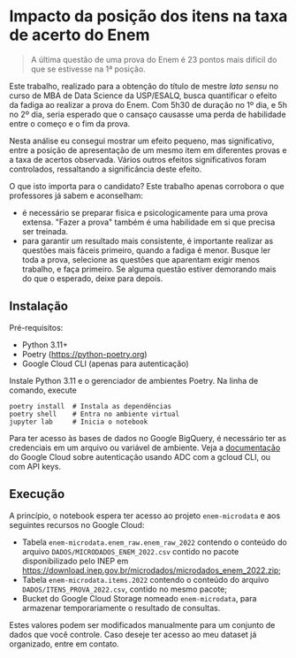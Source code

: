 # Impacto da posição dos itens na taxa de acerto do Enem

> A última questão de uma prova do Enem é 23 pontos mais difícil do que
  se estivesse na 1ª posição.

Este trabalho, realizado para a obtenção do título de mestre _lato sensu_ no curso de 
MBA de Data Science da USP/ESALQ, busca quantificar o efeito da fadiga ao realizar
a prova do Enem. Com 5h30 de duração no 1º dia, e 5h no 2º dia, seria esperado que o
cansaço causasse uma perda de habilidade entre o começo e o fim da prova.

Nesta análise eu consegui mostrar um efeito pequeno, mas significativo, entre a posição
de apresentação de um mesmo item em diferentes provas e a taxa de acertos observada. Vários
outros efeitos significativos foram controlados, ressaltando a significância deste efeito.

O que isto importa para o candidato? Este trabalho apenas corrobora o que professores já
sabem e aconselham:
- é necessário se preparar fisica e psicologicamente para uma prova extensa.
  "Fazer a prova" também é uma habilidade em si que precisa ser treinada.
- para garantir um resultado mais consistente, é importante realizar as questões mais fáceis
  primeiro, quando a fadiga é menor.
  Busque ler toda a prova, selecione as questões que aparentam exigir menos trabalho, e faça
  primeiro.
  Se alguma questão estiver demorando mais do que o esperado, deixe para depois.

## Instalação

Pré-requisitos:

- Python 3.11+
- Poetry (https://python-poetry.org)
- Google Cloud CLI (apenas para autenticação)

Instale Python 3.11 e o gerenciador de ambientes Poetry.
Na linha de comando, execute

```
poetry install  # Instala as dependências
poetry shell    # Entra no ambiente virtual
jupyter lab     # Inicia o notebook
```

Para ter acesso às bases de dados no Google BigQuery, é necessário ter as credenciais em um
arquivo ou variável de ambiente.
Veja a [documentação](https://cloud.google.com/docs/authentication/client-libraries) do Google
Cloud sobre autenticação usando ADC com a gcloud CLI, ou com API keys.

## Execução

A princípio, o notebook espera ter acesso ao projeto `enem-microdata` e aos seguintes recursos
no Google Cloud:

- Tabela `enem-microdata.enem_raw.enem_raw_2022` contendo o conteúdo do arquivo
  `DADOS/MICRODADOS_ENEM_2022.csv` contido no pacote disponibilizado pelo INEP em
  https://download.inep.gov.br/microdados/microdados_enem_2022.zip;
- Tabela `enem-microdata.items.2022` contendo o conteúdo do arquivo
  `DADOS/ITENS_PROVA_2022.csv`, contido no mesmo pacote;
- Bucket do Google Cloud Storage nomeado `enem-microdata`, para armazenar temporariamente
  o resultado de consultas.

Estes valores podem ser modificados manualmente para um conjunto de dados que você controle.
Caso deseje ter acesso ao meu dataset já organizado, entre em contato.


